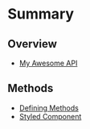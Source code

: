 # Summary

## Overview

* [My Awesome API](README.md)

## Methods

* [Defining Methods](methods.md)
* [Styled Component](styled-component.md)

